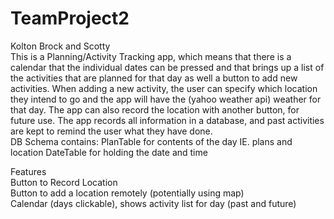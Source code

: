 # TeamProject2
Kolton Brock and Scotty  
This is a Planning/Activity Tracking app, which means that there is a calendar that the individual dates can be pressed and that
brings up a list of the activities that are planned for that day as well a button to add new activities. When adding a new
activity, the user can specify which location they intend to go and the app will have the (yahoo weather api) weather for that day.
The app can also record the location with another button, for future use. The app records all information in a database, 
and past activities are kept to remind the user what they have done.    
DB Schema contains: PlanTable for contents of the day IE. plans and location
DateTable for holding the date and time

Features  
Button to Record Location  
Button to add a location remotely (potentially using map)  
Calendar (days clickable), shows activity list for day (past and future)   
